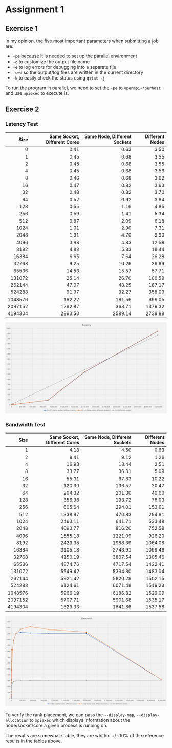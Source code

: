 # Assignment 1

## Exercise 1

In my opinion, the five most important parameters when submitting a job are:

- `-pe` because it is needed to set up the parallel environment
- `-o` to customize the output file name
- `-e` to log errors for debugging into a separate file
- `-cwd` so the output/log files are written in the current directory
- `-N` to easily check the status using `qstat -j`

To run the program in parallel, we need to set the `-pe` to `openmpi-*perhost` and use `mpiexec` to execute is.

## Exercise 2

###  Latency Test

| Size    | Same Socket, Different Cores | Same Node, Different Sockets | Different Nodes |
|--------:|-----------------------------:|-----------------------------:|----------------:|
|       0 |                         0.41 |                         0.63 |            3.50 |
|       1 |                         0.45 |                         0.68 |            3.55 |
|       2 |                         0.45 |                         0.68 |            3.55 |
|       4 |                         0.45 |                         0.68 |            3.56 |
|       8 |                         0.46 |                         0.68 |            3.62 |
|      16 |                         0.47 |                         0.82 |            3.63 |
|      32 |                         0.48 |                         0.82 |            3.70 |
|      64 |                         0.52 |                         0.92 |            3.84 |
|     128 |                         0.55 |                         1.16 |            4.85 |
|     256 |                         0.59 |                         1.41 |            5.34 |
|     512 |                         0.87 |                         2.09 |            6.18 |
|    1024 |                         1.01 |                         2.90 |            7.31 |
|    2048 |                         1.31 |                         4.70 |            9.90 |
|    4096 |                         3.98 |                         4.83 |           12.58 |
|    8192 |                         4.88 |                         5.83 |           18.44 |
|   16384 |                         6.65 |                         7.64 |           26.28 |
|   32768 |                         9.25 |                        10.26 |           36.69 |
|   65536 |                        14.53 |                        15.57 |           57.71 |
|  131072 |                        25.14 |                        26.70 |          100.59 |
|  262144 |                        47.07 |                        48.25 |          187.17 |
|  524288 |                        91.97 |                        92.27 |          358.09 |
| 1048576 |                       182.22 |                       181.56 |          699.05 |
| 2097152 |                      1292.87 |                       368.71 |         1379.32 |
| 4194304 |                      2893.50 |                      2589.14 |         2739.89 |

![](images/a01_e02_latency.svg)

### Bandwidth Test

| Size    | Same Socket, Different Cores | Same Node, Different Sockets | Different Nodes |
|--------:|-----------------------------:|-----------------------------:|----------------:|
|       1 |                         4.18 |                         4.50 |            0.63 |
|       2 |                         8.41 |                         9.12 |            1.26 |
|       4 |                        16.93 |                        18.44 |            2.51 |
|       8 |                        33.77 |                        36.31 |            5.09 |
|      16 |                        55.31 |                        67.83 |           10.22 |
|      32 |                       120.30 |                       136.57 |           20.47 |
|      64 |                       204.32 |                       201.30 |           40.60 |
|     128 |                       356.96 |                       193.72 |           78.03 |
|     256 |                       605.64 |                       294.01 |          153.61 |
|     512 |                      1338.97 |                       470.83 |          294.81 |
|    1024 |                      2463.11 |                       641.71 |          533.48 |
|    2048 |                      4093.77 |                       816.20 |          752.59 |
|    4096 |                      1555.18 |                      1221.09 |          926.20 |
|    8192 |                      2423.38 |                      1988.39 |         1064.08 |
|   16384 |                      3105.18 |                      2743.91 |         1099.46 |
|   32768 |                      4150.19 |                      3807.54 |         1305.46 |
|   65536 |                      4874.76 |                      4717.54 |         1422.41 |
|  131072 |                      5549.42 |                      5394.80 |         1483.04 |
|  262144 |                      5921.42 |                      5820.29 |         1502.15 |
|  524288 |                      6124.61 |                      6071.48 |         1519.23 |
| 1048576 |                      5966.19 |                      6186.82 |         1529.09 |
| 2097152 |                      5707.71 |                      5901.68 |         1535.17 |
| 4194304 |                      1629.33 |                      1641.86 |         1537.56 |

![](images/a01_e02_bandwith.svg)

To verify the rank placement, we can pass the `--display-map`, `--display-allocation` to `mpiexec` which displays information about the node/socket/core a given process is running on.

The results are somewhat stable, they are whithin +/- 10% of the reference results in the tables above.
